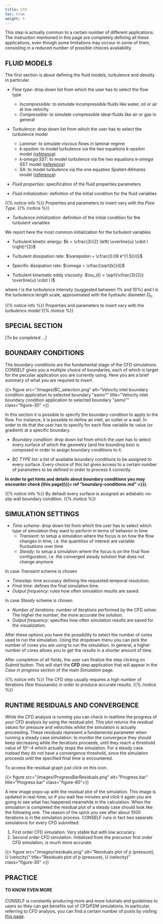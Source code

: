 ```yaml
---
title: CFD
toc: true
weight: 5
---
```


This step is actually common to a certain number of different applications. The instruction mentioned in this page are completely defining all these applications, even though some limitations may occour in some of them, consisting in a reduced number of possible choices availability.

## FLUID MODELS

The first section is about defining the fluid models, turbulence and density in particular.

- *Flow type*: drop down list from which the user has to select the flow type
	- *Incompressible*: to simulate incompressible fluids like water, oil or air at low velocity.
	- *Compressible*: to simulate compressible ideal-fluids like air or gas in general

- *Turbulence*: drop down list from which the user has to select the turbulence model
	- *Laminar*: to simulate viscous flows in laminar regime
	- *k-epsilon*: to model turbulence via the two equations *k-epsilon* model ([reference](http://turbmodels.larc.nasa.gov/ke-chien.html))
	- *k-omega SST*: to model turbulence via the two equations *k-omega SST* model ([reference](http://turbmodels.larc.nasa.gov/sst.html))
	- *SA*: to model turbulence via the one equation *Spalart-Allmaras* model ([reference](http://turbmodels.larc.nasa.gov/spalart.html))

- *Fluid properties*: specification of the fluid properties parameters
- *Fluid initialization*: definition of the initial condition for the fluid variables

{{% notice info %}}
Properties and parameters to insert vary with the *Flow Type*.
{{% /notice %}}

- *Turbulence initialization*: definition of the initial condition for the turbulent variables

We report here the most common initialization for the turbulent variables

- Turbulent kinetic energy: $k = \cfrac{3}{2} \left( \overline{u} \cdot I \right)^{2}$

- Turbulent dissipation rate: $\varepsilon = \cfrac{0.09 k^{1.5}}{l}$

- Specific dissipation rate: $\omega = \cfrac{\sqrt{k}}{l}$

- Turbulent kinematic eddy viscosity: $\nu_{t} = \sqrt{\cfrac{3}{2}} \overline{u} \cdot I l$

where $I$ is the turbulence intensity (suggested between 1% and 10%) and l is the turbulence length scale, approximated with the hydraulic diameter $D_h$.

{{% notice info %}}
Properties and parameters to insert vary with the *turbulence model*
{{% /notice %}}

## SPECIAL SECTION

*[To be completed ...]*

## BOUNDARY CONDITIONS

The boundary conditions are the fundamental stage of the CFD simulations. CONSELF gives you a multiple choice of boundaries, each of which is target for the peculiar application you are currently using. Here you are a brief summary of what you are required to insert.

{{< figure src="/images/BC_selection.png" alt="Velocity inlet boundary condition application to selected boundary \"asmo\"" title="Velocity inlet boundary condition application to selected boundary \"asmo\"" class="figure-30" >}}

In this section it is possible to specify the boundary condition to apply to the flow. For instance, it is possible to define an inlet, an outlet or a wall. In order to do that the user has to specify for each flow variable its value (or gradient) at a specific boundary.

- *Boundary condition*: drop down list from which the user has to select every surface of which the geometry (and the bounding box) is composed in order to assign boundary conditions to it.

- *BC TYPE list*: a list of available boundary conditions to be assigned to every surface. Every choice of this list gives access to a certain number of parameters to be defined in order to process it correctly.

**In order to get hints and details about boundary conditions you may encounter check [this page]({{< ref "boundary-conditions.md" >}}).**

{{% notice info %}}
By default every surface is assigned an adiabatic no-slip wall boundary condition.
{{% /notice %}}

## SIMULATION SETTINGS

- *Time scheme*: drop down list from which the user has to select which type of simulation they want to perform in terms of behavior in time
	- *Transient*: to setup a simulation where the focus is on how the flow changes in time, i.e. the quantities of interest are variable fluctuations over time
	- *Steady*: to setup a simulation where the focus is on the final flow configuration, i.e. the converged steady solution that does not change anymore

In case *Transient* scheme is chosen

- *Timestep*: time accuracy defining the requested temporal resolution.
- *Final time*: defines the final simulation time.
- *Output frequency*: rules how often simulation results are saved.

In case *Steady* scheme is chosen

- *Number of iterations*: number of iterations performed by the CFD solver. The higher the number, the more accurate the solution.
- *Output frequency*: specifies how often simulation results are saved for the visualization.

After these options you have the possibility to select the number of cores used to run the simulation. Using the dropdown menu you can pick the number of cores you are using to run the simulation. In general, a higher number of cores allows you to get the results in a shorter amount of time.

After completion of all fields, the user can finalize the step clicking on *Submit* button. This will start the **CFD** step application that will appear in the *Case in progress* section of the main *Simulation* page.

{{% notice info %}}
The CFD step usually requires a high number of iterations (few thousands) in order to produce accurate results.
{{% /notice %}}

## RUNTIME RESIDUALS AND CONVERGENCE

While the CFD analysis is running you can check in realtime the progress of your CFD analysis by using the residual plot. This plot returns the residual values for pressure and velocities whilst the simulation is actually proceeding. These residuals represent a fundamental parameter when running a steady case simulation: to monitor the convergece they should keep decreasing while the iterations proceeds, until they reach a threshold value of 10^-4 which actually stops the simulation. For a steady case instead they do not have a convergence threshold, since the simulation proceeds until the specified final time is encountered.

To access the residual graph just click on this icon.

{{< figure src="/images/ProgressBarResiduals.png" alt="Progress bar" title="Progress bar" class="figure-80">}}

A new image pops-up with the residual plot of the simulation. This image is updated in real-time, so if you wait few minutes and click it again you are going to see what has happened meanwhile in the calculation. When the simulation is completed the residual plot of a steady case should look like the following one. The reason of the spick you see after about 1000 iterations is in the simulation process. CONSELF runs in fact two separate simulations for every CFD submitted:

1. First order CFD simulation. Very stable but with low accuracy.
1. Second order CFD simulation. Initialized from the precursor first order CFD simulation, is much more accurate.

{{< figure src="/images/residuals.png" alt="Residuals plot of p (pressure), U (velocity)" title="Residuals plot of p (pressure), U (velocity)" class="figure-30" >}}

## PRACTICE

#### TO KNOW EVEN MORE

CONSELF is constantly producing more and more tutorials and guidelines to users so they can get benefits out of CFD/FEM simulations. In particular, referring to CFD analysis, you can find a certain number of posts by visiting [this page](https://conself.com/blog/category/cfd/).

